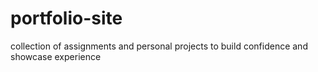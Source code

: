 # portfolio-site
collection of assignments and personal projects to build confidence and showcase experience
